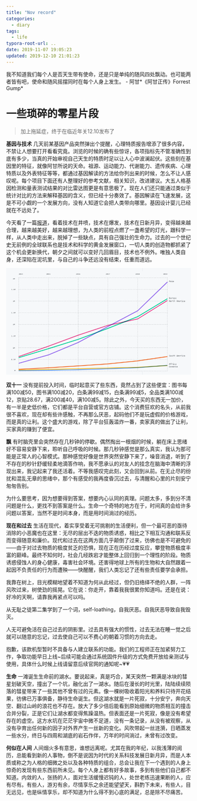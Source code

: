 ```yaml
---
title: "Nov record"
categories:
  - diary
tags:
  - life
typora-root-url: ..
date: 2019-11-07 19:05:23
updated: 2019-12-10 21:01:23
---
```


我不知道我们每个人是否天生带有使命，还是只是单纯的随风四处飘动。也可能两者皆有吧，使命和随风摇摆同时在每个人身上发生。 - 阿甘*《阿甘正传》Forrest Gump*

<!--more-->

# 一些琐碎的零星片段

> 加上拖延症，终于在临近年关12.10发布了

**基因与技术** 几天前某基因产品突然弹出个提醒，心理特质报告增添了很多内容，不禁让人想要打开看看究竟。浏览的时候的确有些惊讶，各项指标先不管准确性到底有多少，当真的开始审视自己天生的特质时足以让人心中波澜起伏。这些刻在基因里的特征，就像阿甘所说的天命。祖源、运动能力、代谢能力、遗传疾病、心理特质以及外表特征等等，都通过基因解读的方法给你列出来的时候，怎么不让人感叹呢。每个项目下面还有人整理好的参考文献，相关知识，改进建议。大五人格基因检测和量表测试结果的对比雷达图更是有意思极了。现在人们还只能通过类似于统计对比的方法来解释基因的含义，但已经十分奏效了。基因解读在飞速发展，这是不可小觑的一个发展方向，没有人知道它会把人类带向哪里。基因设计婴儿已经就在不远处了。

今天看了一篇[报道](https://www.infoq.cn/article/bWhDOufOZrL7r3ZuBopy )，看着技术在井喷，技术在爆发，技术在日新月异，变得越来越合理，越来越美好，越来越理想，为人类的前程点燃了一盏希望的灯光，跟科学一样，从人类中走出来，脱掉了一些缺点，具有自己强壮的生命力。过去的一个世纪史无前例的全球联系也是技术和科学的黄金发展窗口，一切人类的创造物都抓紧了这个机会更新换代，朝夕之间就可以变好几回眉目，技术也不例外。唯独人类自身，还深陷在泥坑里，与自己的斗争还远没有结束，任重而道远。

![Github 贡献者来自的国家和地区](/images/e31abdbeb429a244da774da5ef343db1.png)

**双十一** 没有提前投入时间，临时起意买了些东西，竟然占到了这些便宜：图书每满100减50，图书满100减20，白条满99减15，白条满99减5，全品类满100减12，京贴28.67，满200减40，满100减5。除此之外，今天买的东西无一加价，有一半是史低价格，它们都是平台自营或官方店铺。这个消费狂欢的名头，从前我很不喜欢，现在却有些许感触，不再那么厌恶，起码他们不是玩虚假的价格游戏，而是真的让利。这个盛大的游戏，除了平台狂轰滥炸一番，卖家真的做出了让利，买家真的赚到了便宜。

**飘** 有时脑壳里会突然存在几秒钟的停歇。偶然掏出一根烟的时候，躺在床上思绪好不容易安静下来，聆听自己呼吸的时候。那几秒钟感觉是那么真实，我认为那可能是正常人的心智模式。那种感觉好像是世界突然安静下来了，噪音消退，听到了不存在的秒针舒缓轻柔地滴答作响，我不愿承认的对友人的挂念在脑海中清晰的浮现出来，我记起来了我还活着。不等我感叹完此刻，又会回到从前。在无止尽的纷扰和混乱无章的思绪中，那个有感受的我再度昏沉过去，与清醒和心里的片刻安宁匆匆告别。

为什么要思考，因为想要得到答案，想要内心认同的真理。问题太多，多到分不清问题是什么，更找不到答案是什么。生命一个奇特的地方在于，时间真的会给许多问题以答案，当然不是时间本身，而是用时间淌过的经历。

**现在和过去** 生活在现代，着实享受着无可挑剔的生活便利，但一个最可恶的亟待消除的小恶魔也在这里：无尽的层出不迭的物质诱惑，相比之下相互沟通和联系反而变得随意和廉价。现代和过去在这两方面几乎颠倒了过来，彷佛也是不可避免的——由于对过去物质的极度贫乏的恐惧，现在正在历经过度反应，攀登物质极度丰富的巅峰。最终不知何时，社会几经跌宕才能整体上回归到一个理性的阶段。物质诱惑侵蚀人的身心健康，毒害社会环境。还害得地球上所有的生物和大自然跟着一起因不负责任的行为而遭殃——快醒醒，我们人类忘记了还有些责任要学会承担。

我靠在树上，目光模糊地望着不知道为何从此经过，但仍旧络绎不绝的人群，一阵风吹过来，树使劲的摇晃。它在说：你走开，靠着我我很累你知道吗。还是在说：好冷的天啊，请靠我再紧点可以吗。

从无耻之徒第二集学到了一个词，self-loathing，自我厌恶。自我厌恶导致自我毁灭。

人无可避免活在自己过去的阴影里。过去具有强大的惯性，过去无法在睡一觉之后就可以随意的忘记，过去使自己可以不费心的朝着习惯的方向去走。

抱歉，该款机型暂时不具备与人建立联系的功能。我们的工程师正在加紧努力工作，争取功能早日上线~后续可能会通过系统固件升级的方式免费开放给亲测试与使用，具体什么时候上线请留意后续官网的通知呢~💗💗

**生命** 一滩诞生生命前的湖水。要说起来，真是巧合，某天突然一颗满是冰块的彗星划破天空，撞出了一个坑，融化出了一湖水。随后在漫长的时光里，陆陆续续陨落的彗星带来了一些其他不曾有过的元素。像一棵树吸收着阳光和养料只待开花结果，彷佛已万事俱备，静待生命诞生。但这湖水就是一片死寂，十分安宁，奔向天空、翻过山岭的浪花也不存在。放大了多少倍后能看到原始细微的物质相互的撞击合并分裂，正是它们让湖水都变得焦躁温热。但表面还是一片死寂，像是没有希望存在的虚空。这方水坑在茫茫宇宙中微不足道，没有一条记录，从没有被观察，从没有孕育出任何新的因子对外界产生一丝新的变化。风吹带起一丝涟漪，日晒蒸发一些水分，终日与四周和湖底的岩石作伴，万年的时间淌过，未曾有过改变。

**何似在人间** 人间烟火多有意思，谁想远离呢。尤其在我的年纪，以我浅薄的阅历，总能看到新的人事物，倒不是说因为时代的关系科技发展日新月异，而是人本质或称之为人格的细微之处以及各种特质的组合，总会让我在下一个遇到的人身上惊奇的发现有些东西前所未见。每个人身上都有好多故事，多到有些他们自己都不知道。内敛的人，张扬的人，面对生活缓慢迟钝的人，处世老练迅速果断的人，应有尽有。有些人，游刃有余，尽情享乐之余还能望望天，斟酌下未来，有些人，目无远见，也是纵情享乐，却不知道为什么得不到心底的满足，总是除不尽痛苦。


